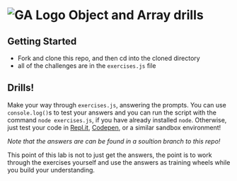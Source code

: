 # ![GA Logo](https://ga-dash.s3.amazonaws.com/production/assets/logo-9f88ae6c9c3871690e33280fcf557f33.png) Object and Array drills

## Getting Started

- Fork and clone this repo, and then cd into the cloned directory
- all of the challenges are in the `exercises.js` file

## Drills!

Make your way through `exercises.js`, answering the prompts. You can use `console.log()`s to test your answers and you can run the script with the command `node exercises.js`, if you have already installed `node`. Otherwise, just test your code in [Repl.it](https://replit.com/), [Codepen](https://codepen.io/), or a similar sandbox environment!

_Note that the answers are can be found in a soultion branch to this repo!_

This point of this lab is not to just get the answers, the point is to work through the exercises yourself and use the answers as training wheels while you build your understanding.
